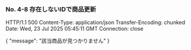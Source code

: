 ### No. 4-8 存在しないIDで商品更新

HTTP/1.1 500 
Content-Type: application/json
Transfer-Encoding: chunked
Date: Wed, 23 Jul 2025 05:45:11 GMT
Connection: close

{
  "message": "該当商品が見つかりません"
}
